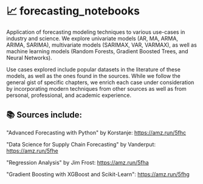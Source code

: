 # 📈 forecasting_notebooks
Application of forecasting modeling techniques to various use-cases in industry and science. We explore univariate models (AR, MA, ARMA, ARIMA, SARIMA), multivariate models (SARIMAX, VAR, VARMAX), as well as machine learning models (Random Forests, Gradient Boosted Trees, and Neural Networks).

Use cases explored include popular datasets in the literature of these models, as well as the ones found in the sources. While we follow the general gist of specific chapters, we enrich each case under consideration by incorporating modern techniques from other sources as well as from personal, professional, and academic experience.  

## 📚 Sources include: 
"Advanced Forecasting with Python" by Korstanje: https://amz.run/5fhc

"Data Science for Supply Chain Forecasting" by Vanderput: https://amz.run/5fhe

"Regression Analysis" by Jim Frost: https://amz.run/5fha

"Gradient Boosting with XGBoost and Scikit-Learn": https://amz.run/5fhg
